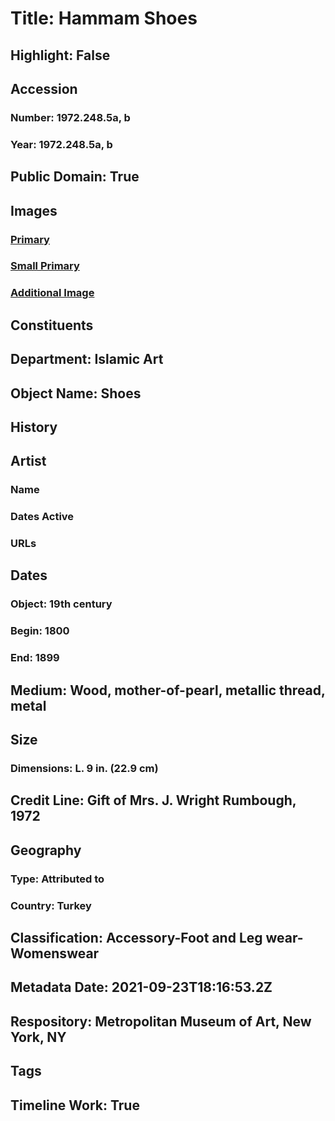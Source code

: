 # Title: Hammam Shoes
## Highlight: False
## Accession
### Number: 1972.248.5a, b
### Year: 1972.248.5a, b
## Public Domain: True
## Images
### [Primary](https://images.metmuseum.org/CRDImages/is/original/1972.248.5ab_F.jpg)
### [Small Primary](https://images.metmuseum.org/CRDImages/is/web-large/1972.248.5ab_F.jpg)
### [Additional Image](https://images.metmuseum.org/CRDImages/is/original/1972.248.5ab_B.jpg)
## Constituents
## Department: Islamic Art
## Object Name: Shoes
## History
## Artist
### Name
### Dates Active
### URLs
## Dates
### Object: 19th century
### Begin: 1800
### End: 1899
## Medium: Wood, mother-of-pearl, metallic thread, metal
## Size
### Dimensions: L. 9 in. (22.9 cm)
## Credit Line: Gift of Mrs. J. Wright Rumbough, 1972
## Geography
### Type: Attributed to
### Country: Turkey
## Classification: Accessory-Foot and Leg wear-Womenswear
## Metadata Date: 2021-09-23T18:16:53.2Z
## Respository: Metropolitan Museum of Art, New York, NY
## Tags
## Timeline Work: True